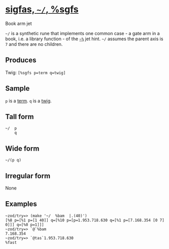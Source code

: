[sigfas, `~/`, %sgfs](#sgfs)
============================

Book arm jet

`~/` is a synthetic rune that implements one common case - a gate arm in
a book, i.e. a library function - of the [`~%`]() jet hint. `~/` assumes
the parent axis is `7` and there are no children.

Produces
--------

Twig: `[%sgfs p=term q=twig]`

Sample
------

`p` is a [term](). `q` is a [twig]().

Tall form
---------

    ~/  p
        q

Wide form
---------

    ~/(p q)

Irregular form
--------------

None

Examples
--------

    ~zod/try=> (make '~/  %bam  |.(40)')
    [%8 p=[%1 p=[1 40]] q=[%10 p=[p=1.953.718.630 q=[%1 p=[7.168.354 [0 7] 0]]] q=[%0 p=1]]]
    ~zod/try=> `@`%bam
    7.168.354
    ~zod/try=> `@tas`1.953.718.630
    %fast

